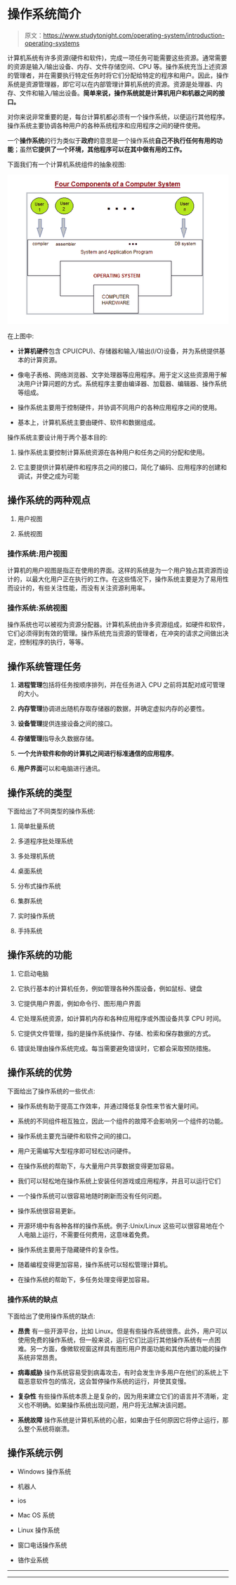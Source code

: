 # 操作系统简介

> 原文：<https://www.studytonight.com/operating-system/introduction-operating-systems>

计算机系统有许多资源(硬件和软件)，完成一项任务可能需要这些资源。通常需要的资源是输入/输出设备、内存、文件存储空间、CPU 等。操作系统充当上述资源的管理者，并在需要执行特定任务时将它们分配给特定的程序和用户。因此，操作系统是资源管理器，即它可以在内部管理计算机系统的资源。资源是处理器、内存、文件和输入/输出设备。**简单来说，操作系统就是计算机用户和机器之间的接口。**

对你来说非常重要的是，每台计算机都必须有一个操作系统，以便运行其他程序。操作系统主要协调各种用户的各种系统程序和应用程序之间的硬件使用。

一个**操作系统**的行为类似于**政府**的意思是一个操作系统**自己不执行任何有用的功能**；虽然**它提供了一个环境，其他程序可以在其中做有用的工作。**

下面我们有一个计算机系统组件的抽象视图:

![components of computer](img/ed181372a1a1c64cfc1418e200c1d791.png)

在上图中:

*   **计算机硬件**包含 CPU(CPU)、存储器和输入/输出(I/O)设备，并为系统提供基本的计算资源。

*   像电子表格、网络浏览器、文字处理器等应用程序。用于定义这些资源用于解决用户计算问题的方式。系统程序主要由编译器、加载器、编辑器、操作系统等组成。

*   操作系统主要用于控制硬件，并协调不同用户的各种应用程序之间的使用。

*   基本上，计算机系统主要由硬件、软件和数据组成。

操作系统主要设计用于两个基本目的:

1.  操作系统主要控制计算系统资源在各种用户和任务之间的分配和使用。

2.  它主要提供计算机硬件和程序员之间的接口，简化了编码、应用程序的创建和调试，并使之成为可能

## 操作系统的两种观点

1.  用户视图

2.  系统视图

### 操作系统:用户视图

计算机的用户视图是指正在使用的界面。这样的系统是为一个用户独占其资源而设计的，以最大化用户正在执行的工作。在这些情况下，操作系统主要是为了易用性而设计的，有些关注性能，而没有关注资源利用率。

### 操作系统:系统视图

操作系统也可以被视为资源分配器。计算机系统由许多资源组成，如硬件和软件，它们必须得到有效的管理。操作系统充当资源的管理者，在冲突的请求之间做出决定，控制程序的执行，等等。

## 操作系统管理任务

1.  **进程管理**包括将任务按顺序排列，并在任务进入 CPU 之前将其配对成可管理的大小。

2.  **内存管理**协调进出随机存取存储器的数据，并确定虚拟内存的必要性。

3.  **设备管理**提供连接设备之间的接口。

4.  **存储管理**指导永久数据存储。

5.  **一个允许软件和你的计算机之间进行标准通信的应用程序**。

6.  **用户界面**可以和电脑进行通讯。

## 操作系统的类型

下面给出了不同类型的操作系统:

1.  简单批量系统

2.  多道程序批处理系统

3.  多处理机系统

4.  桌面系统

5.  分布式操作系统

6.  集群系统

7.  实时操作系统

8.  手持系统

## 操作系统的功能

1.  它启动电脑

2.  它执行基本的计算机任务，例如管理各种外围设备，例如鼠标、键盘

3.  它提供用户界面，例如命令行、图形用户界面

4.  它处理系统资源，如计算机内存和各种应用程序或外围设备共享 CPU 时间。

5.  它提供文件管理，指的是操作系统操作、存储、检索和保存数据的方式。

6.  错误处理由操作系统完成。每当需要避免错误时，它都会采取预防措施。

## 操作系统的优势

下面给出了操作系统的一些优点:

*   操作系统有助于提高工作效率，并通过降低复杂性来节省大量时间。

*   系统的不同组件相互独立，因此一个组件的故障不会影响另一个组件的功能。

*   操作系统主要充当硬件和软件之间的接口。

*   用户无需编写大型程序即可轻松访问硬件。

*   在操作系统的帮助下，与大量用户共享数据变得更加容易。

*   我们可以轻松地在操作系统上安装任何游戏或应用程序，并且可以运行它们

*   一个操作系统可以很容易地随时刷新而没有任何问题。

*   操作系统很容易更新。

*   开源环境中有各种各样的操作系统。例子:Unix/Linux 这些可以很容易地在个人电脑上运行，不需要任何费用，这意味着免费。

*   操作系统主要用于隐藏硬件的复杂性。

*   随着编程变得更加容易，操作系统可以轻松管理计算机。

*   在操作系统的帮助下，多任务处理变得更加容易。

### 操作系统的缺点

下面给出了使用操作系统的缺点:

*   **昂贵**
    有一些开源平台，比如 Linux。但是有些操作系统很贵。此外，用户可以使用免费的操作系统，但一般来说，运行它们比运行其他操作系统有一点困难。另一方面，像微软视窗这样具有图形用户界面功能和其他内置功能的操作系统非常昂贵。

*   **病毒威胁**
    操作系统容易受到病毒攻击，有时会发生许多用户在他们的系统上下载恶意软件包的情况，这会暂停操作系统的运行，并使其变慢。

*   **复杂性**
    有些操作系统本质上是复杂的，因为用来建立它们的语言并不清晰，定义也不明确。如果操作系统出现问题，用户将无法解决该问题。

*   **系统故障**
    操作系统是计算机系统的心脏，如果由于任何原因它将停止运行，那么整个系统将崩溃。

## 操作系统示例

*   Windows 操作系统

*   机器人

*   ios

*   Mac OS 系统

*   Linux 操作系统

*   窗口电话操作系统

*   铬作业系统

* * *

* * *